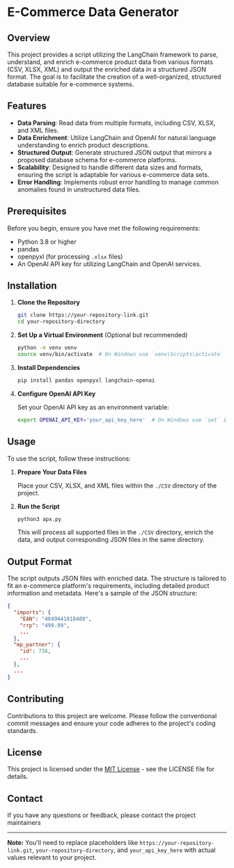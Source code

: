 

# E-Commerce Data Generator

## Overview

This project provides a  script utilizing the LangChain framework to parse, understand, and enrich e-commerce product data from various formats (CSV, XLSX, XML) and output the enriched data in a structured JSON format. The goal is to facilitate the creation of a well-organized, structured database suitable for e-commerce systems.

## Features

- **Data Parsing**: Read data from multiple formats, including CSV, XLSX, and XML files.
- **Data Enrichment**: Utilize LangChain and OpenAI for natural language understanding to enrich product descriptions.
- **Structured Output**: Generate structured JSON output that mirrors a proposed database schema for e-commerce platforms.
- **Scalability**: Designed to handle different data sizes and formats, ensuring the script is adaptable for various e-commerce data sets.
- **Error Handling**: Implements robust error handling to manage common anomalies found in unstructured data files.

## Prerequisites

Before you begin, ensure you have met the following requirements:
- Python 3.8 or higher
- pandas
- openpyxl (for processing `.xlsx` files)
- An OpenAI API key for utilizing LangChain and OpenAI services.

## Installation

1. **Clone the Repository**

    ```bash
    git clone https://your-repository-link.git
    cd your-repository-directory
    ```

2. **Set Up a Virtual Environment** (Optional but recommended)

    ```bash
    python -m venv venv
    source venv/bin/activate  # On Windows use `venv\Scripts\activate`
    ```

3. **Install Dependencies**

    ```bash
    pip install pandas openpyxl langchain-openai
    ```

4. **Configure OpenAI API Key**

    Set your OpenAI API key as an environment variable:

    ```bash
    export OPENAI_API_KEY='your_api_key_here'  # On Windows use `set` instead of `export`
    ```

## Usage

To use the script, follow these instructions:

1. **Prepare Your Data Files**

    Place your CSV, XLSX, and XML files within the `./CSV` directory of the project.

2. **Run the Script**

    ```bash
    python3 apx.py
    ```

    This will process all supported files in the `./CSV` directory, enrich the data, and output corresponding JSON files in the same directory.

## Output Format

The script outputs JSON files with enriched data. The structure is tailored to fit an e-commerce platform's requirements, including detailed product information and metadata. Here's a sample of the JSON structure:

```json
{
  "imports": {
    "EAN": "4049441018409",
    "rrp": "499.99",
    ...
  },
  "mp_partner": {
    "id": 736,
    ...
  },
  ...
}
```

## Contributing

Contributions to this project are welcome. Please follow the conventional commit messages and ensure your code adheres to the project's coding standards.

## License

This project is licensed under the [MIT License](LICENSE) - see the LICENSE file for details.

## Contact

If you have any questions or feedback, please contact the project maintainers

---

**Note:** You'll need to replace placeholders like `https://your-repository-link.git`, `your-repository-directory`, and `your_api_key_here` with actual values relevant to your project.
